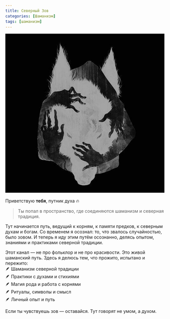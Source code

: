 ```yaml
---
title: Северный Зов
categories: [Шаманизм]
tags: [шаманизм]
---
```

![logo](/assets/logo.png)

Приветствую **тебя**, путник духа 🔥

> Ты попал в пространство, где соединяются шаманизм и северная традиция.

Тут начинается путь, ведущий к корням, к памяти предков, к северным духам и богам. Со временем я осознал: то, что звалось случайностью, было зовом. И теперь я иду этим путём осознанно, делясь опытом, знаниями и практиками северной традиции.

Этот канал — не про фольклор и не про красивости. Это живой шаманский путь. Здесь я делюсь тем, что прожито, испытано и пережито:<br>
🪶 Шаманизм северной традиции<br>
🪶 Практики с духами и стихиями<br>
🪶 Магия рода и работа с корнями<br>
🪶 Ритуалы, символы и смысл<br>
🪶 Личный опыт и путь

Если ты чувствуешь зов — оставайся. Тут говорят не умом, а духом.
